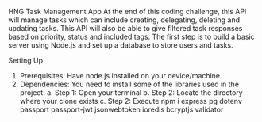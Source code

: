 HNG Task Management App
At the end of this coding challenge, this API will manage tasks which can include creating, delegating, deleting and updating tasks.
This API will also be able to give filtered task responses based on priority, status and included tags.
The first step is to build a basic server using Node.js and set up a database to store users and tasks.

Setting Up

1. Prerequisites: Have node.js installed on your device/machine.
2. Dependencies: You need to install some of the libraries used in the project.
   a. Step 1: Open your terminal
   b. Step 2: Locate the directory where your clone exists
   c. Step 2: Execute npm i express pg dotenv passport passport-jwt jsonwebtoken ioredis bcryptjs validator
